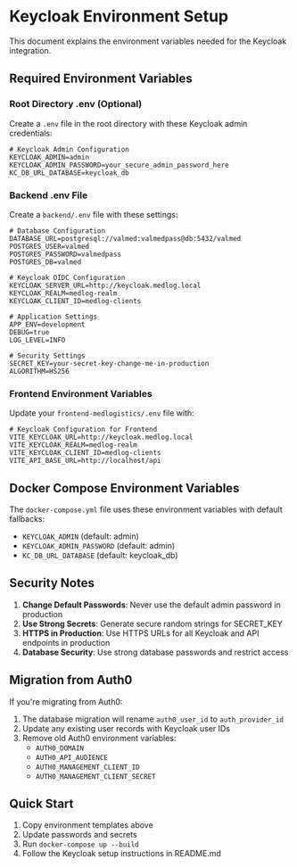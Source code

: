 # Keycloak Environment Setup

This document explains the environment variables needed for the Keycloak integration.

## Required Environment Variables

### Root Directory .env (Optional)
Create a `.env` file in the root directory with these Keycloak admin credentials:

```env
# Keycloak Admin Configuration
KEYCLOAK_ADMIN=admin
KEYCLOAK_ADMIN_PASSWORD=your_secure_admin_password_here
KC_DB_URL_DATABASE=keycloak_db
```

### Backend .env File
Create a `backend/.env` file with these settings:

```env
# Database Configuration
DATABASE_URL=postgresql://valmed:valmedpass@db:5432/valmed
POSTGRES_USER=valmed
POSTGRES_PASSWORD=valmedpass
POSTGRES_DB=valmed

# Keycloak OIDC Configuration
KEYCLOAK_SERVER_URL=http://keycloak.medlog.local
KEYCLOAK_REALM=medlog-realm
KEYCLOAK_CLIENT_ID=medlog-clients

# Application Settings
APP_ENV=development
DEBUG=true
LOG_LEVEL=INFO

# Security Settings
SECRET_KEY=your-secret-key-change-me-in-production
ALGORITHM=HS256
```

### Frontend Environment Variables
Update your `frontend-medlogistics/.env` file with:

```env
# Keycloak Configuration for Frontend
VITE_KEYCLOAK_URL=http://keycloak.medlog.local
VITE_KEYCLOAK_REALM=medlog-realm
VITE_KEYCLOAK_CLIENT_ID=medlog-clients
VITE_API_BASE_URL=http://localhost/api
```

## Docker Compose Environment Variables

The `docker-compose.yml` file uses these environment variables with default fallbacks:

- `KEYCLOAK_ADMIN` (default: admin)
- `KEYCLOAK_ADMIN_PASSWORD` (default: admin)
- `KC_DB_URL_DATABASE` (default: keycloak_db)

## Security Notes

1. **Change Default Passwords**: Never use the default admin password in production
2. **Use Strong Secrets**: Generate secure random strings for SECRET_KEY
3. **HTTPS in Production**: Use HTTPS URLs for all Keycloak and API endpoints in production
4. **Database Security**: Use strong database passwords and restrict access

## Migration from Auth0

If you're migrating from Auth0:

1. The database migration will rename `auth0_user_id` to `auth_provider_id`
2. Update any existing user records with Keycloak user IDs
3. Remove old Auth0 environment variables:
   - `AUTH0_DOMAIN`
   - `AUTH0_API_AUDIENCE`
   - `AUTH0_MANAGEMENT_CLIENT_ID`
   - `AUTH0_MANAGEMENT_CLIENT_SECRET`

## Quick Start

1. Copy environment templates above
2. Update passwords and secrets
3. Run `docker-compose up --build`
4. Follow the Keycloak setup instructions in README.md 